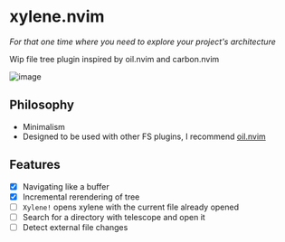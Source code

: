 # xylene.nvim

*For that one time where you need to explore your project's architecture*

Wip file tree plugin inspired by oil.nvim and carbon.nvim

![image](https://github.com/user-attachments/assets/c4311592-219f-4d8c-b435-fe305ac156f5)

## Philosophy

- Minimalism
- Designed to be used with other FS plugins, I recommend [oil.nvim](https://github.com/stevearc/oil.nvim)


## Features
- [x] Navigating like a buffer
- [x] Incremental rerendering of tree
- [ ] `Xylene!` opens xylene with the current file already opened
- [ ] Search for a directory with telescope and open it
- [ ] Detect external file changes
